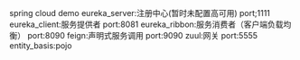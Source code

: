 spring cloud demo
eureka_server:注册中心(暂时未配置高可用) port;1111
eureka_client:服务提供者  port:8081
eureka_ribbon:服务消费者（客户端负载均衡） port:8090
feign:声明式服务调用  port:9090
zuul:网关  port:5555
entity_basis:pojo